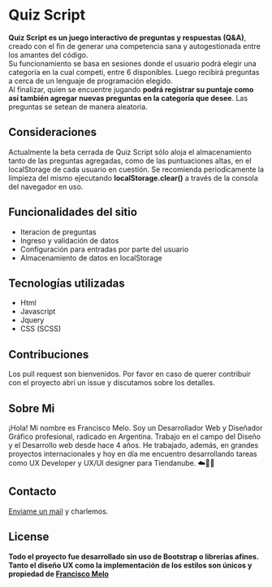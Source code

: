 # Quiz Script

<b>Quiz Script es un juego interactivo de preguntas y respuestas (Q&A)</b>, creado con el fin de generar una competencia sana y autogestionada entre los amantes del código.<br>
Su funcionamiento se basa en sesiones donde el usuario podrá elegir una categoría en la cual competi, entre 6 disponibles. Luego recibirá preguntas a cerca de un lenguaje de programación elegido.<br>
Al finalizar, quien se encuentre jugando <b>podrá registrar su puntaje como así también agregar nuevas preguntas en la categoría que desee</b>.
Las preguntas se setean de manera aleatoria.

## Consideraciones
Actualmente la beta cerrada de Quiz Script sólo aloja el almacenamiento tanto de las preguntas agregadas, como de las puntuaciones altas, en el localStorage de cada usuario en cuestión.
Se recomienda periodicamente la limpieza del mismo ejecutando <b>localStorage.clear()</b> a través de la consola del navegador en uso.

## Funcionalidades del sitio
- Iteracion de preguntas
- Ingreso y validación de datos
- Configuración para entradas por parte del usuario
- Almacenamiento de datos en localStorage

## Tecnologías utilizadas
- Html
- Javascript
- Jquery
- CSS (SCSS)

## Contribuciones
Los pull request son bienvenidos. Por favor en caso de querer contribuir con el proyecto abrí un issue y discutamos sobre los detalles.

## Sobre Mi
¡Hola! Mi nombre es Francisco Melo. Soy un Desarrollador Web y Diseñador Gráfico profesional, radicado en Argentina. Trabajo en el campo del Diseño y el Desarrollo web desde hace 4 años. He trabajado, además, en grandes proyectos internacionales y hoy en día me encuentro desarrollando tareas como UX Developer y UX/UI designer para Tiendanube. ☁️👨‍💻

## Contacto
<a href="mailto:melodgw@gmail.com">Enviame un mail</a> y charlemos.

## License
<b>Todo el proyecto fue desarrollado sin uso de Bootstrap o librerías afines. Tanto el diseño UX como la implementación de los estilos son únicos y propiedad de [Francisco Melo](https://github.com/MeloCreativo)</b>

